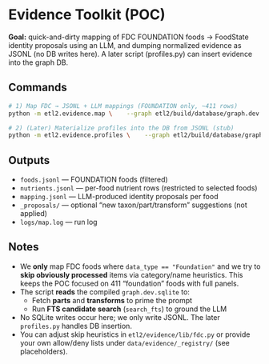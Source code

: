 # Evidence Toolkit (POC)

**Goal:** quick-and-dirty mapping of FDC FOUNDATION foods → FoodState identity proposals using an LLM, and
dumping normalized evidence as JSONL (no DB writes here). A later script (profiles.py) can insert evidence into the graph DB.

## Commands

```bash
# 1) Map FDC → JSONL + LLM mappings (FOUNDATION only, ~411 rows)
python -m etl2.evidence.map \    --graph etl2/build/database/graph.dev.sqlite \    --fdc data/sources/fdc \    --out data/evidence/fdc-foundation \    --model gpt-5-mini \    --min-conf 0.70 \    --topk 15 \    --limit 0

# 2) (Later) Materialize profiles into the DB from JSONL (stub)
python -m etl2.evidence.profiles \    --graph etl2/build/database/graph.dev.sqlite \    --evidence data/evidence/fdc-foundation \    --accept-threshold 0.70
```

## Outputs
- `foods.jsonl` — FOUNDATION foods (filtered)
- `nutrients.jsonl` — per-food nutrient rows (restricted to selected foods)
- `mapping.jsonl` — LLM-produced identity proposals per food
- `_proposals/` — optional “new taxon/part/transform” suggestions (not applied)
- `logs/map.log` — run log

## Notes
- We **only** map FDC foods where `data_type == "Foundation"` and we try to **skip obviously processed** items
  via category/name heuristics. This keeps the POC focused on 411 “foundation” foods with full panels.
- The script **reads** the compiled `graph.dev.sqlite` to:
  - Fetch **parts** and **transforms** to prime the prompt
  - Run **FTS candidate search** (`search_fts`) to ground the LLM
- No SQLite writes occur here; we only write JSONL. The later `profiles.py` handles DB insertion.
- You can adjust skip heuristics in `etl2/evidence/lib/fdc.py` or provide your own allow/deny lists under
  `data/evidence/_registry/` (see placeholders).
